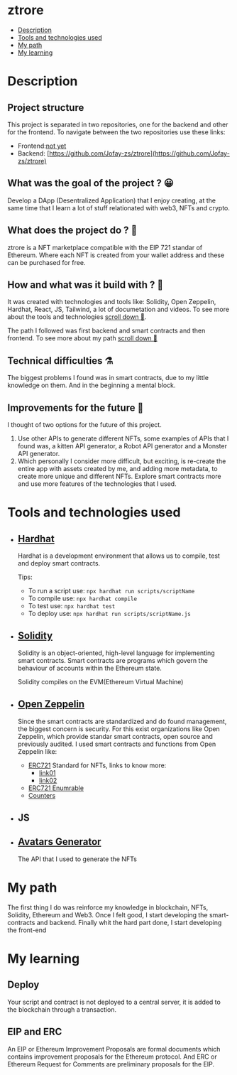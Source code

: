 # ztrore
- [Description](#description)
- [Tools and technologies used](#tools-and-technologies-used)
- [My path](#my-path)
- [My learning](#my-learning)

# Description
## Project structure
This project is separated in two repositories, one for the backend and other for the frontend. To navigate between the two repositories use these links:
- Frontend:[not yet]()
- Backend: [https://github.com/Jofay-zs/ztrore](https://github.com/Jofay-zs/ztrore)

## What was the goal of the project ? 😀
Develop a DApp (Desentralized Application) that I enjoy creating, at the same time that I learn a lot of stuff relationated with web3, NFTs and crypto.

## What does the project do ? 🏪
ztrore is a NFT marketplace compatible with the EIP 721 standar of Ethereum. Where each NFT is created from your wallet address and these can be purchased for free.

## How and what was it build with ? 🥣
It was created with technologies and tools like: Solidity, Open Zeppelin, Hardhat, React, JS, Tailwind, a lot of documetation and videos. To see more about the tools and technologies [scroll down 🔽](#tools-and-technologies-used).

The path I followed was first backend and smart contracts and then frontend. To see more about my path [scroll down 🔽](#my-path)

## Technical difficulties ⚗️
The biggest problems I found was in smart contracts, due to my little knowledge on them. And in the beginning a mental block.

## Improvements for the future 🔮
I thought of two options for the future of this project.
1. Use other APIs to generate different NFTs, some examples of APIs that I found was, a kitten API generator, a Robot API generator and a Monster API generator.
2. Which personally I consider more difficult, but exciting, is re-create the entire app with assets created by me, and adding more metadata, to create more unique and different NFTs. Explore smart contracts more and use more features of the technologies that I used.

# Tools and technologies used
- ## [Hardhat](https://hardhat.org/getting-started/)
    Hardhat is a development environment that allows us to compile, test and deploy smart contracts.

    Tips:
    - To run a script use: ```npx hardhat run scripts/scriptName```
    - To compile use: ```npx hardhat compile```
    - To test use: ```npx hardhat test```
    - To deploy use: ```npx hardhat run scripts/scriptName.js```

- ## [Solidity](https://docs.soliditylang.org/en/latest/)
    Solidity is an object-oriented, high-level language for implementing smart contracts. Smart contracts are programs which govern the behaviour of accounts within the Ethereum state.

    Solidity compiles on the EVM(Ethereum Virtual Machine)

- ## [Open Zeppelin](https://docs.openzeppelin.com/openzeppelin/)
    Since the smart contracts are standardized and do found management, the biggest concern is security. For this exist organizations like Open Zeppelin, which provide standar smart contracts, open source and previously audited. I used smart contracts and functions from Open Zeppelin like:
    - [ERC721](https://docs.openzeppelin.com/contracts/4.x/api/token/erc721#ERC721)
        Standard for NFTs, links to know more:
        - [link01](https://eips.ethereum.org/EIPS/eip-721)
        - [link02](https://github.com/ethereum/EIPs/issues/721)
    - [ERC721 Enumrable](https://docs.openzeppelin.com/contracts/4.x/api/token/erc721#ERC721Enumerable)
    - [Counters](https://docs.openzeppelin.com/contracts/4.x/api/utils#Counters)

- ## JS

- ## [Avatars Generator](https://getavataaars.com/)
    The API that I used to generate the NFTs
    

# My path
The first thing I do was reinforce my knowledge in blockchain, NFTs, Solidity, Ethereum and Web3. Once I felt good, I start developing the smart-contracts and backend. Finally whit the hard part done, I start developing the front-end

# My learning
## Deploy
Your script and contract is not deployed to a central server, it is added to the blockchain through a transaction.

## EIP and ERC
An EIP or Ethereum Improvement Proposals are formal documents which contains improvement proposals for the Ethereum protocol. And ERC or Ethereum Request for Comments are preliminary proposals for the EIP.

